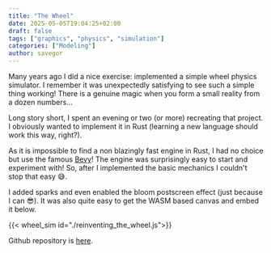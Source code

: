 ```yaml
---
title: "The Wheel"
date: 2025-05-05T19:04:25+02:00
draft: false
tags: ["graphics", "physics", "simulation"]
categories: ["Modeling"]
author: savegor
---
```


Many years ago I did a nice exercise: implemented a simple wheel physics simulator.
I remember it was unexpectedly satisfying to see such a simple thing working!
There is a genuine magic when you form a small reality from a dozen numbers...


Long story short, I spent an evening or two (or more) recreating that project.
I obviously wanted to implement it in Rust
(learning a new language should work this way, right?).


As it is impossible to find a non blazingly fast engine in Rust, I had no choice
but use the famous [Bevy](https://bevyengine.org/)! The engine was surprisingly easy
to start and experiment with! So, after I implemented the basic mechanics I couldn't stop that easy :sweat_smile:.

I added sparks and even enabled the bloom postscreen effect (just because I can :sunglasses:).
It was also quite easy to get the WASM based canvas and embed it below.

{{< wheel_sim id="./reinventing_the_wheel.js">}}

Github repository is [here](https://github.com/white-rabbit/wheel-sim).
